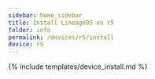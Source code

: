 ```yaml
---
sidebar: home_sidebar
title: Install LineageOS on r5
folder: info
permalink: /devices/r5/install
device: r5
---
```

{% include templates/device_install.md %}
